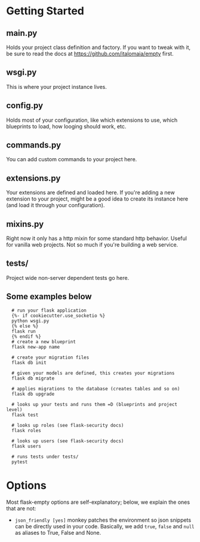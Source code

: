 # Getting Started

## main.py

Holds your project class definition and factory. If you want to tweak with it,
be sure to read the docs at https://github.com/italomaia/empty first.

## wsgi.py

This is where your project instance lives.

## config.py

Holds most of your configuration, like which extensions to use, which
blueprints to load, how looging should work, etc.

## commands.py

You can add custom commands to your project here.

## extensions.py

Your extensions are defined and loaded here. If you're adding a new
extension to your project, might be a good idea to create its instance
here (and load it through your configuration).

## mixins.py

Right now it only has a http mixin for some standard http behavior. Useful
for vanilla web projects. Not so much if you're building a web service.

## tests/

Project wide non-server dependent tests go here.

## Some examples below

```
  # run your flask application
  {%- if cookiecutter.use_socketio %}
  python wsgi.py
  {% else %}
  flask run
  {% endif %}
  # create a new blueprint
  flask new-app name

  # create your migration files
  flask db init

  # given your models are defined, this creates your migrations
  flask db migrate

  # applies migrations to the database (creates tables and so on)
  flask db upgrade

  # looks up your tests and runs them =D (blueprints and project level)
  flask test

  # looks up roles (see flask-security docs)
  flask roles

  # looks up users (see flask-security docs)
  flask users

  # runs tests under tests/
  pytest
```

# Options

Most flask-empty options are self-explanatory; below, we explain the ones
that are not:

* `json_friendly [yes]` monkey patches the environment so json snippets can
be directly used in your code. Basically, we add `true`, `false` and `null`
as aliases to True, False and None.
